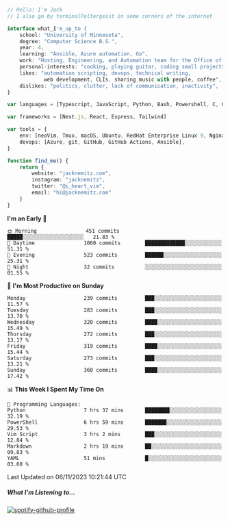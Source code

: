 ```typescript
// Hello! I'm Jack
// I also go by terminalPoltergeist in some corners of the internet

interface what_I'm_up_to {
    school: "University of Minnesota",
    degree: "Computer Science B.S.",
    year: 4,
    learning: "Ansible, Azure automation, Go",
    work: "Hosting, Engineering, and Automation team for the Office of Information Technology at UMN",
    personal-interests: "cooking, playing guitar, coding small projects",
    likes: "automation scripting, devops, technical writing,
            web development, CLIs, sharing music with people, coffee",
    dislikes: "politics, clutter, lack of communication, inactivity",
}

var languages = [Typescript, JavaScript, Python, Bash, Powershell, C, C++, HTML, CSS]

var frameworks = [Next.js, React, Express, Tailwind]

var tools = {
    env: [neoVim, Tmux, macOS, Ubuntu, RedHat Enterprise Linux 9, Nginx, DigitalOcean, Cloudflare],
    devops: [Azure, git, GitHub, GitHub Actions, Ansible],
}

function find_me() {
    return {
        website: "jacknemitz.com",
        instagram: "jacknemitz",
        twitter: "@i_heart_vim",
        email: "hi@jacknemitz.com"
    }
}
```

<!--START_SECTION:waka-->
**I'm an Early 🐤** 

```text
🌞 Morning                451 commits         █████░░░░░░░░░░░░░░░░░░░░   21.83 % 
🌆 Daytime                1060 commits        █████████████░░░░░░░░░░░░   51.31 % 
🌃 Evening                523 commits         ██████░░░░░░░░░░░░░░░░░░░   25.31 % 
🌙 Night                  32 commits          ░░░░░░░░░░░░░░░░░░░░░░░░░   01.55 % 
```
📅 **I'm Most Productive on Sunday** 

```text
Monday                   239 commits         ███░░░░░░░░░░░░░░░░░░░░░░   11.57 % 
Tuesday                  283 commits         ███░░░░░░░░░░░░░░░░░░░░░░   13.70 % 
Wednesday                320 commits         ████░░░░░░░░░░░░░░░░░░░░░   15.49 % 
Thursday                 272 commits         ███░░░░░░░░░░░░░░░░░░░░░░   13.17 % 
Friday                   319 commits         ████░░░░░░░░░░░░░░░░░░░░░   15.44 % 
Saturday                 273 commits         ███░░░░░░░░░░░░░░░░░░░░░░   13.21 % 
Sunday                   360 commits         ████░░░░░░░░░░░░░░░░░░░░░   17.42 % 
```


📊 **This Week I Spent My Time On** 

```text
💬 Programming Languages: 
Python                   7 hrs 37 mins       ████████░░░░░░░░░░░░░░░░░   32.19 % 
PowerShell               6 hrs 59 mins       ███████░░░░░░░░░░░░░░░░░░   29.53 % 
Vim Script               3 hrs 2 mins        ███░░░░░░░░░░░░░░░░░░░░░░   12.84 % 
Markdown                 2 hrs 19 mins       ██░░░░░░░░░░░░░░░░░░░░░░░   09.83 % 
YAML                     51 mins             █░░░░░░░░░░░░░░░░░░░░░░░░   03.60 % 
```


 Last Updated on 06/11/2023 10:21:44 UTC
<!--END_SECTION:waka-->

##### What I'm Listening to...

[![spotify-github-profile](https://spotify-github-profile.vercel.app/api/view?uid=jack.nemitz&cover_image=true&show_offline=true&bar_color=53b14f&bar_color_cover=false&background_color=121212FF)](https://spotify-github-profile.vercel.app/api/view?uid=jack.nemitz&redirect=true)

